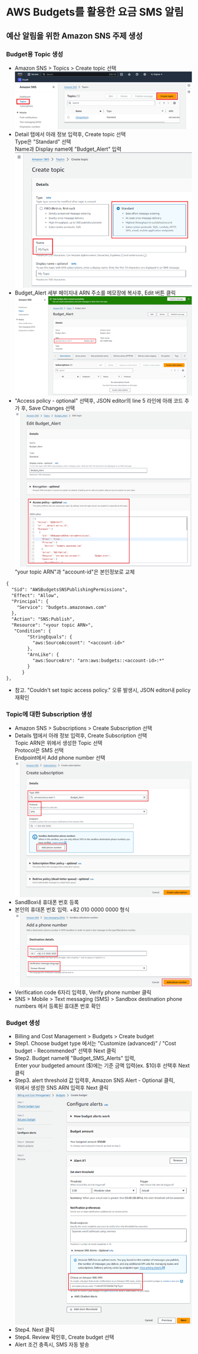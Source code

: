 # AWS Budgets를 활용한 요금 SMS 알림
## 예산 알림을 위한 Amazon SNS 주제 생성 
### Budget용 Topic 생성
- Amazon SNS > Topics > Create topic 선택
![](./images/240320_001.png)
- Detail 탭에서 아래 정보 입력후, Create topic 선택<br>
Type은 "Standard" 선택<br>
Name과 Display name에 "Budget_Alert" 입력<br>
![](./images/240320_002.png)
- Budget_Alert 세부 페이지내 ARN 주소를 메모장에 복사후, Edit 버튼 클릭
![](./images/240320_003.png)
- "Access policy - optional" 선택후, JSON editor의 line 5 라인에 아래 코드 추가 후, Save Changes 선택<br>
![](./images/240320_004.png)
"your topic ARN"과 "account-id"은 본인정보로 교체
```
{
  "Sid": "AWSBudgetsSNSPublishingPermissions",
  "Effect": "Allow",
  "Principal": {
    "Service": "budgets.amazonaws.com"
  },
  "Action": "SNS:Publish",
  "Resource": "<your topic ARN>",
   "Condition": {
        "StringEquals": {
          "aws:SourceAccount": "<account-id>"
        },
        "ArnLike": {
          "aws:SourceArn": "arn:aws:budgets::<account-id>:*"
        }
      }
}, 
```
- 참고. "Couldn't set topic access policy." 오류 발생시, JSON editor내 policy 재확인

### Topic에 대한 Subscription 생성
- Amazon SNS > Subscriptions > Create Subscription 선택
- Details 탭에서 아래 정보 입력후, Create Subscription 선택<br>
Topic ARN은 위에서 생성한 Topic 선택<br>
Protocol은 SMS 선택<br>
Endpoint에서 Add phone number 선택<br>
![](./images/240320_005.png)
- SandBox내 휴대폰 번호 등록
- 본인의 휴대폰 번호 입력. +82 010 0000 0000 형식
![](./images/240320_006.png)
- Verification code 6자리 입력후, Verify phone number 클릭
- SNS > Mobile > Text messaging (SMS) > Sandbox destination phone numbers 에서 등록된 휴대폰 번호 확인

### Budget 생성
- Billing and Cost Management > Budgets > Create budget
- Step1. Choose budget type 에서는 "Customize (advanced)" / "Cost budget - Recommended" 선택후 Next 클릭
- Step2. Budget name에 "Budget_SMS_Alerts" 입력,<br> 
Enter your budgeted amount ($)에는 기준 금액 입력(ex. $10)후 선택후 Next 클릭
- Step3. alert threshold 값 입력후, Amazon SNS Alert - Optional 클릭,<br>
위에서 생성한 SNS ARN 입력후 Next 클릭
![](./images/240320_007.png)
- Step4. Next 클릭
- Step4. Review 확인후, Create budget 선택
- Alert 조건 충족시, SMS 자동 발송
